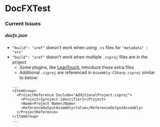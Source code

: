 # DocFXTest

### Current Issues

##### docfx.json
- `"build": "xref"` doesn't work when using `.cs` files for `"metadata" : "src"`
- `"build": "xref"` doesn't work when multlple `.csproj` files are in the project
  - Some plugins, like [LeanTouch](https://assetstore.unity.com/packages/tools/input-management/lean-touch-30111), introduce these extra files
  - Additional `.csproj` are referenced in `Assembly-CSharp.csproj` similar to below:
  ```
  ...
  <ItemGroup>
    <ProjectReference Include="AdditionalProject.csproj">
      <Project>{project-identifier}</Project>
      <Name>Project Name</Name>
      <ReferenceOutputAssembly>false</ReferenceOutputAssembly>
    </ProjectReference>
  </ItemGroup>
  ...
  ```
  
